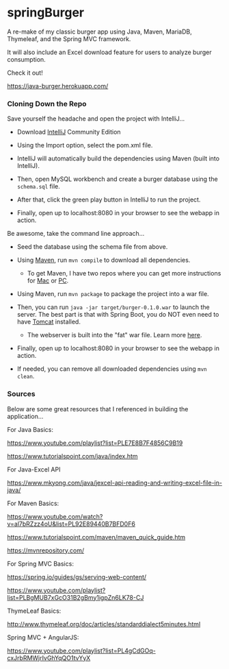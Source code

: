 # springBurger

A re-make of my classic burger app using Java, Maven, MariaDB, Thymeleaf, and the Spring MVC framework.

It will also include an Excel download feature for users to analyze burger consumption.

Check it out!

https://java-burger.herokuapp.com/



### Cloning Down the Repo

Save yourself the headache and open the project with IntelliJ...

  - Download [IntelliJ](https://www.jetbrains.com/idea/) Community Edition

  - Using the Import option, select the pom.xml file.

  - IntelliJ will automatically build the dependencies using Maven (built into IntelliJ).

  - Then, open MySQL workbench and create a burger database using the `schema.sql` file.

  - After that, click the green play button in IntelliJ to run the project.

  - Finally, open up to localhost:8080 in your browser to see the webapp in action.


Be awesome, take the command line approach...

  - Seed the database using the schema file from above.

  - Using [Maven](https://maven.apache.org/), run `mvn compile` to download all dependencies.

    - To get Maven, I have two repos where you can get more instructions for [Mac](https://github.com/tomtom28/hello-unix#install-maven-for-java-web-development) or [PC](https://github.com/tomtom28/hello-windows#maven).

  - Using Maven, run `mvn package` to package the project into a war file.

  - Then, you can run `java -jar target/burger-0.1.0.war` to launch the server. The best part is that with Spring Boot, you do NOT even need to have [Tomcat](http://tomcat.apache.org/) installed.

    - The webserver is built into the "fat" war file. Learn more [here](https://spring.io/blog/2014/03/07/deploying-spring-boot-applications#embedded-web-server-deployment).

  - Finally, open up to localhost:8080 in your browser to see the webapp in action.

  - If needed, you can remove all downloaded dependencies using `mvn clean`.



### Sources

Below are some great resources that I referenced in building the application...


For Java Basics:

https://www.youtube.com/playlist?list=PLE7E8B7F4856C9B19

https://www.tutorialspoint.com/java/index.htm


For Java-Excel API

https://www.mkyong.com/java/jexcel-api-reading-and-writing-excel-file-in-java/


For Maven Basics:

https://www.youtube.com/watch?v=al7bRZzz4oU&list=PL92E89440B7BFD0F6

https://www.tutorialspoint.com/maven/maven_quick_guide.htm

https://mvnrepository.com/


For Spring MVC Basics:

https://spring.io/guides/gs/serving-web-content/

https://www.youtube.com/playlist?list=PLBgMUB7xGcO31B2gBmy1igpZn6LK78-CJ


ThymeLeaf Basics:

http://www.thymeleaf.org/doc/articles/standarddialect5minutes.html


Spring MVC + AngularJS:

https://www.youtube.com/playlist?list=PL4gCdGOq-cxJrbRMWjrIvGhYqQO1tvYyX